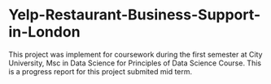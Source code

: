 # Yelp-Restaurant-Business-Support-in-London
This project was implement for coursework during the first semester at City University, Msc in Data Science for Principles of Data Science Course.
This is a progress report for this project submited mid term.
